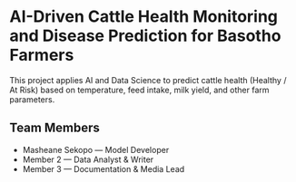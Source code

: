 # AI-Driven Cattle Health Monitoring and Disease Prediction for Basotho Farmers

This project applies AI and Data Science to predict cattle health (Healthy / At Risk)
based on temperature, feed intake, milk yield, and other farm parameters.

## Team Members
- Masheane Sekopo — Model Developer  
- Member 2 — Data Analyst & Writer  
- Member 3 — Documentation & Media Lead